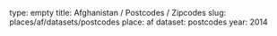 type: empty
title: Afghanistan / Postcodes / Zipcodes
slug: places/af/datasets/postcodes
place: af
dataset: postcodes
year: 2014
